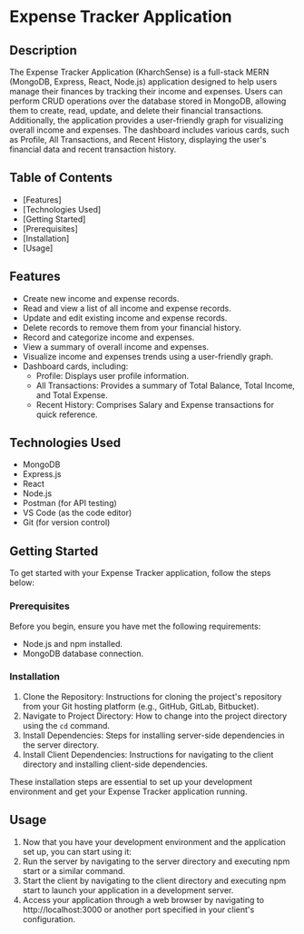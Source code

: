 # Expense Tracker Application

## Description

The Expense Tracker Application (KharchSense) is a full-stack MERN (MongoDB, Express, React, Node.js) application designed to help users manage their finances by tracking their income and expenses. Users can perform CRUD operations over the database stored in MongoDB, allowing them to create, read, update, and delete their financial transactions. Additionally, the application provides a user-friendly graph for visualizing overall income and expenses. The dashboard includes various cards, such as Profile, All Transactions, and Recent History, displaying the user's financial data and recent transaction history.

## Table of Contents

- [Features]
- [Technologies Used]
- [Getting Started]
- [Prerequisites]
- [Installation]
- [Usage]

## Features

- Create new income and expense records.
- Read and view a list of all income and expense records.
- Update and edit existing income and expense records.
- Delete records to remove them from your financial history.
- Record and categorize income and expenses.
- View a summary of overall income and expenses.
- Visualize income and expenses trends using a user-friendly graph.
- Dashboard cards, including:
  - Profile: Displays user profile information.
  - All Transactions: Provides a summary of Total Balance, Total Income, and Total Expense.
  - Recent History: Comprises Salary and Expense transactions for quick reference.

## Technologies Used

- MongoDB
- Express.js
- React
- Node.js
- Postman (for API testing)
- VS Code (as the code editor)
- Git (for version control)

## Getting Started
To get started with your Expense Tracker application, follow the steps below:

### Prerequisites

Before you begin, ensure you have met the following requirements:
- Node.js and npm installed.
- MongoDB database connection.

### Installation
1. Clone the Repository: Instructions for cloning the project's repository from your Git hosting platform (e.g., GitHub, GitLab, Bitbucket).
2. Navigate to Project Directory: How to change into the project directory using the `cd` command.
3. Install Dependencies: Steps for installing server-side dependencies in the server directory.
4. Install Client Dependencies: Instructions for navigating to the client directory and installing client-side dependencies.

These installation steps are essential to set up your development environment and get your Expense Tracker application running.

## Usage
1. Now that you have your development environment and the application set up, you can start using it:
2. Run the server by navigating to the server directory and executing npm start or a similar command.
3. Start the client by navigating to the client directory and executing npm start to launch your application in a development server.
4. Access your application through a web browser by navigating to http://localhost:3000 or another port specified in your client's configuration.

